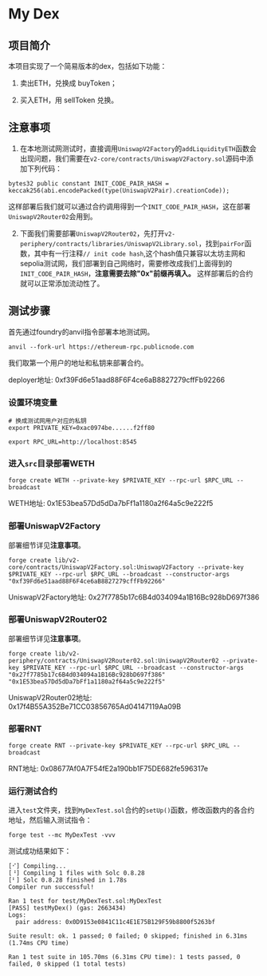 # My Dex

## 项目简介

本项目实现了一个简易版本的dex，包括如下功能：

1. 卖出ETH，兑换成 buyToken；

2. 买入ETH，用 sellToken 兑换。

## 注意事项

1. 在本地测试网测试时，直接调用`UniswapV2Factory`的`addLiquidityETH`函数会出现问题，我们需要在`v2-core/contracts/UniswapV2Factory.sol`源码中添加下列代码：

```solidity
bytes32 public constant INIT_CODE_PAIR_HASH = keccak256(abi.encodePacked(type(UniswapV2Pair).creationCode));
```

这样部署后我们就可以通过合约调用得到一个`INIT_CODE_PAIR_HASH`，这在部署`UniswapV2Router02`会用到。

2. 下面我们需要部署`UniswapV2Router02`，先打开`v2-periphery/contracts/libraries/UniswapV2Library.sol`，找到`pairFor`函数，其中有一行注释`// init code hash`,这个hash值只兼容以太坊主网和sepolia测试网，我们部署到自己网络时，需要修改成我们上面得到的`INIT_CODE_PAIR_HASH`，**注意需要去除"0x"前缀再填入。** 这样部署后的合约就可以正常添加流动性了。

## 测试步骤

首先通过foundry的anvil指令部署本地测试网。

```shell
anvil --fork-url https://ethereum-rpc.publicnode.com
```

我们取第一个用户的地址和私钥来部署合约。

deployer地址: 0xf39Fd6e51aad88F6F4ce6aB8827279cffFb92266

### 设置环境变量

```shell
# 换成测试网用户对应的私钥
export PRIVATE_KEY=0xac0974be......f2ff80
```

```shell
export RPC_URL=http://localhost:8545
```

### 进入`src`目录部署WETH

```shell
forge create WETH --private-key $PRIVATE_KEY --rpc-url $RPC_URL --broadcast
```

WETH地址: 0x1E53bea57Dd5dDa7bFf1a1180a2f64a5c9e222f5

### 部署UniswapV2Factory

部署细节详见**注意事项**。

```shell
forge create lib/v2-core/contracts/UniswapV2Factory.sol:UniswapV2Factory --private-key $PRIVATE_KEY --rpc-url $RPC_URL --broadcast --constructor-args "0xf39Fd6e51aad88F6F4ce6aB8827279cffFb92266"
```

UniswapV2Factory地址: 0x27f7785b17c6B4d034094a1B16Bc928bD697f386

### 部署UniswapV2Router02

部署细节详见**注意事项**。

```shell
forge create lib/v2-periphery/contracts/UniswapV2Router02.sol:UniswapV2Router02 --private-key $PRIVATE_KEY --rpc-url $RPC_URL --broadcast --constructor-args "0x27f7785b17c6B4d034094a1B16Bc928bD697f386" "0x1E53bea57Dd5dDa7bFf1a1180a2f64a5c9e222f5"
```

UniswapV2Router02地址: 0x17f4B55A352Be71CC03856765Ad04147119Aa09B

### 部署RNT

```shell
forge create RNT --private-key $PRIVATE_KEY --rpc-url $RPC_URL --broadcast 
```

RNT地址: 0x08677Af0A7F54fE2a190bb1F75DE682fe596317e

### 运行测试合约

进入`test`文件夹，找到`MyDexTest.sol`合约的`setUp()`函数，修改函数内的各合约地址，然后输入测试指令：

```shell
forge test --mc MyDexTest -vvv
```

测试成功结果如下：

```log
[⠊] Compiling...
[⠘] Compiling 1 files with Solc 0.8.28
[⠃] Solc 0.8.28 finished in 1.78s
Compiler run successful!

Ran 1 test for test/MyDexTest.sol:MyDexTest
[PASS] testMyDex() (gas: 2663434)
Logs:
  pair address: 0x0D9153e0841C11c4E1E75B129F59b8800f5263bf

Suite result: ok. 1 passed; 0 failed; 0 skipped; finished in 6.31ms (1.74ms CPU time)

Ran 1 test suite in 105.70ms (6.31ms CPU time): 1 tests passed, 0 failed, 0 skipped (1 total tests)
```


